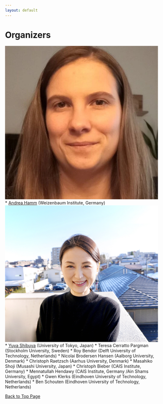 ```yaml
---
layout: default
---
```


# Organizers

<!-- ![andrea](./assets/img/andrea.png) -->
<div class="profile-photo"><img src="files/profile_photos/andreahamm.jpg"></div>
* <a href="https://www.yuyashibuya.com/">Andrea Hamm</a> (Weizenbaum Institute, Germany)
<div class="profile-photo"><img src="files/profile_photos/yuyashibuya.jpg"></div>
* <a href="https://www.yuyashibuya.com/">Yuya Shibuya</a> (University of Tokyo, Japan)
* Teresa Cerratto Pargman (Stockholm University, Sweden)
* Roy Bendor (Delft University of Technology, Netherlands)
* Nicolai Brodersen Hansen (Aalborg University, Denmark)
* Christoph Raetzsch (Aarhus University, Denmark)
* Masahiko Shoji (Musashi University, Japan)
* Christoph Bieber (CAIS Institute, Germany)
* Mennatullah Hendawy (CAIS Institute, Germany /Ain Shams University, Egypt)
* Gwen Klerks (Eindhoven University of Technology, Netherlands)
* Ben Schouten (Eindhoven University of Technology, Netherlands)

<a href = "./" class="btn-to-top">Back to Top Page</a>